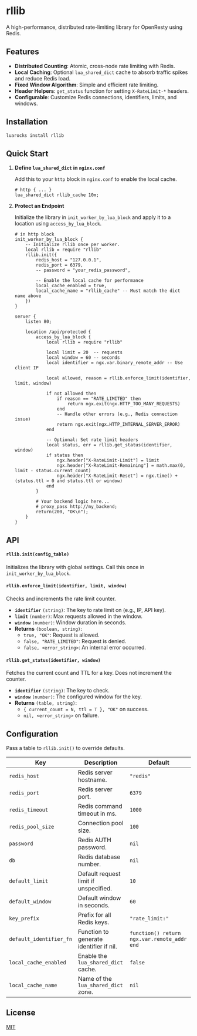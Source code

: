 # rllib

[](https://www.google.com/search?q=https://luarocks.org/modules/cxinu/rllib)
[](https://opensource.org/licenses/MIT)

A high-performance, distributed rate-limiting library for OpenResty using Redis.

## Features

- **Distributed Counting**: Atomic, cross-node rate limiting with Redis.
- **Local Caching**: Optional `lua_shared_dict` cache to absorb traffic spikes and reduce Redis load.
- **Fixed Window Algorithm**: Simple and efficient rate limiting.
- **Header Helpers**: `get_status` function for setting `X-RateLimit-*` headers.
- **Configurable**: Customize Redis connections, identifiers, limits, and windows.

## Installation

```sh
luarocks install rllib
```

## Quick Start

1.  **Define `lua_shared_dict` in `nginx.conf`**

    Add this to your `http` block in `nginx.conf` to enable the local cache.

    ```nginx
    # http { ... }
    lua_shared_dict rllib_cache 10m;
    ```

2.  **Protect an Endpoint**

    Initialize the library in `init_worker_by_lua_block` and apply it to a location using `access_by_lua_block`.

    ```nginx
    # in http block
    init_worker_by_lua_block {
        -- Initialize rllib once per worker.
        local rllib = require "rllib"
        rllib.init({
            redis_host = "127.0.0.1",
            redis_port = 6379,
            -- password = "your_redis_password",

            -- Enable the local cache for performance
            local_cache_enabled = true,
            local_cache_name = "rllib_cache" -- Must match the dict name above
        })
    }

    server {
        listen 80;

        location /api/protected {
            access_by_lua_block {
                local rllib = require "rllib"

                local limit = 20  -- requests
                local window = 60 -- seconds
                local identifier = ngx.var.binary_remote_addr -- Use client IP

                local allowed, reason = rllib.enforce_limit(identifier, limit, window)

                if not allowed then
                    if reason == "RATE_LIMITED" then
                        return ngx.exit(ngx.HTTP_TOO_MANY_REQUESTS)
                    end
                    -- Handle other errors (e.g., Redis connection issue)
                    return ngx.exit(ngx.HTTP_INTERNAL_SERVER_ERROR)
                end

                -- Optional: Set rate limit headers
                local status, err = rllib.get_status(identifier, window)
                if status then
                    ngx.header["X-RateLimit-Limit"] = limit
                    ngx.header["X-RateLimit-Remaining"] = math.max(0, limit - status.current_count)
                    ngx.header["X-RateLimit-Reset"] = ngx.time() + (status.ttl > 0 and status.ttl or window)
                end
            }

            # Your backend logic here...
            # proxy_pass http://my_backend;
            return(200, "OK\n");
        }
    }
    ```

## API

#### `rllib.init(config_table)`

Initializes the library with global settings. Call this once in `init_worker_by_lua_block`.

#### `rllib.enforce_limit(identifier, limit, window)`

Checks and increments the rate limit counter.

- **`identifier`** `(string)`: The key to rate limit on (e.g., IP, API key).
- **`limit`** `(number)`: Max requests allowed in the window.
- **`window`** `(number)`: Window duration in seconds.
- **Returns** `(boolean, string)`:
  - `true, "OK"`: Request is allowed.
  - `false, "RATE_LIMITED"`: Request is denied.
  - `false, <error_string>`: An internal error occurred.

#### `rllib.get_status(identifier, window)`

Fetches the current count and TTL for a key. Does not increment the counter.

- **`identifier`** `(string)`: The key to check.
- **`window`** `(number)`: The configured window for the key.
- **Returns** `(table, string)`:
  - `{ current_count = N, ttl = T }, "OK"` on success.
  - `nil, <error_string>` on failure.

## Configuration

Pass a table to `rllib.init()` to override defaults.

| Key                     | Description                             | Default                                     |
| ----------------------- | --------------------------------------- | ------------------------------------------- |
| `redis_host`            | Redis server hostname.                  | `"redis"`                                   |
| `redis_port`            | Redis server port.                      | `6379`                                      |
| `redis_timeout`         | Redis command timeout in ms.            | `1000`                                      |
| `redis_pool_size`       | Connection pool size.                   | `100`                                       |
| `password`              | Redis AUTH password.                    | `nil`                                       |
| `db`                    | Redis database number.                  | `nil`                                       |
| `default_limit`         | Default request limit if unspecified.   | `10`                                        |
| `default_window`        | Default window in seconds.              | `60`                                        |
| `key_prefix`            | Prefix for all Redis keys.              | `"rate_limit:"`                             |
| `default_identifier_fn` | Function to generate identifier if nil. | `function() return ngx.var.remote_addr end` |
| `local_cache_enabled`   | Enable the `lua_shared_dict` cache.     | `false`                                     |
| `local_cache_name`      | Name of the `lua_shared_dict` zone.     | `nil`                                       |

## License

[MIT](LICENSE)
